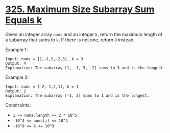 [325. Maximum Size Subarray Sum Equals k](https://leetcode.com/problems/maximum-size-subarray-sum-equals-k/)
=========================================

Given an integer array `nums` and an integer `k`, return the maximum
length of a subarray that sums to `k`. If there is not one, return `0`
instead.

Example 1:
```
Input: nums = [1,-1,5,-2,3], k = 3
Output: 4
Explanation: The subarray [1, -1, 5, -2] sums to 3 and is the longest.
```

Example 2:
```
Input: nums = [-2,-1,2,1], k = 1
Output: 2
Explanation: The subarray [-1, 2] sums to 1 and is the longest.
```

Constraints:

 - `1 <= nums.length <= 2 * 10^5`
 - `-10^4 <= nums[i] <= 10^4`
 - `-10^9 <= k <= 10^9`
